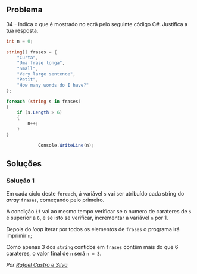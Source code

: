 ## Problema

34 - Indica o que é mostrado no ecrã pelo seguinte código C#. Justifica a tua
resposta.

```cs
int n = 0;

string[] frases = {
    "Curta",
    "Uma frase longa",
    "Small",
    "Very large sentence",
    "Petit",
    "How many words do I have?"
};

foreach (string s in frases)
{
    if (s.Length > 6)
    {
        n++;
    }
}

            Console.WriteLine(n);
```

## Soluções

### Solução 1

Em cada ciclo deste `foreach`, á variável `s` vai ser atribuído cada string
do _array_ `frases`, começando pelo primeiro.

A condição `if` vai ao mesmo tempo verificar se o numero de carateres de
`s` é superior a `6`, e se isto se verificar, incrementar a
variável `n` por 1.

Depois do _loop_ iterar por todos os elementos de `frases` o programa irá
imprimir `n`;

Como apenas 3 dos `string` contidos em `frases` contêm mais do que 6 carateres,
o valor final de `n` será `n = 3`.

*Por [Rafael Castro e Silva](https://github.com/RafaelCS-Aula)*